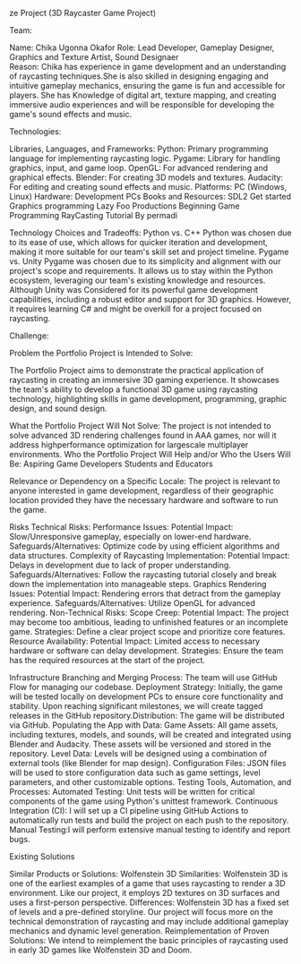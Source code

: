 ze Project
(3D Raycaster Game Project)


Team:

Name: Chika Ugonna Okafor
Role: Lead Developer, Gameplay Designer, Graphics and Texture Artist, Sound Designaer  
Reason:  Chika has experience in game development and an understanding of raycasting techniques.She  is also  skilled in designing engaging and intuitive gameplay mechanics, ensuring the game is fun and accessible for players. She has Knowledge of digital art, texture mapping, and creating immersive audio experiences and will be responsible for developing the game's sound effects and music.

Technologies:


Libraries, Languages, and Frameworks:
Python: Primary programming language for implementing raycasting logic.
Pygame: Library for handling graphics, input, and game loop.
OpenGL: For advanced rendering and graphical effects.
Blender: For creating 3D models and textures.
Audacity: For editing and creating sound effects and music.
Platforms:
 PC (Windows, Linux)
Hardware:
 Development PCs
Books and Resources:
SDL2  Get started Graphics programming
Lazy Foo Productions Beginning Game Programming
RayCasting Tutorial By permadi


Technology Choices and Tradeoffs:
Python vs. C++
 Python was chosen due to its ease of use, which allows for quicker iteration and development, making it more suitable for our team's skill set and project timeline.
Pygame vs. Unity
Pygame was chosen due to its simplicity and alignment with our project's scope and requirements. It allows us to stay within the Python ecosystem, leveraging our team's existing knowledge and resources. Although Unity was Considered for its powerful game development capabilities, including a robust editor and support for 3D graphics. However, it requires learning C# and might be overkill for a project focused on raycasting.

Challenge:

Problem the Portfolio Project is Intended to Solve:

The Portfolio Project aims to demonstrate the practical application of raycasting in creating an immersive 3D gaming experience. It showcases the team's ability to develop a functional 3D game using raycasting technology, highlighting skills in game development, programming, graphic design, and sound design.

What the Portfolio Project Will Not Solve:
The project is not intended to solve advanced 3D rendering challenges found in AAA games, nor will it address highperformance optimization for largescale multiplayer environments.
Who the Portfolio Project Will Help and/or Who the Users Will Be:
Aspiring Game Developers
Students and Educators

Relevance or Dependency on a Specific Locale:
The project is relevant to anyone interested in game development, regardless of their geographic location  provided they have the necessary hardware and software to run the game.



Risks
Technical Risks:
Performance Issues:
Potential Impact: Slow/Unresponsive gameplay, especially on lower-end hardware.
Safeguards/Alternatives: Optimize code by using efficient algorithms and data structures. 
Complexity of Raycasting Implementation:
Potential Impact: Delays in development due to lack of  proper understanding.
Safeguards/Alternatives: Follow the raycasting tutorial closely and break down the implementation into manageable steps. 
Graphics Rendering Issues:
Potential Impact: Rendering errors that detract from the gameplay experience.
Safeguards/Alternatives: Utilize OpenGL for advanced rendering.
Non-Technical Risks:
Scope Creep:
Potential Impact: The project may become too ambitious, leading to unfinished features or an incomplete game.
Strategies: Define a clear project scope and prioritize core features. 
Resource Availability:
Potential Impact: Limited access to necessary hardware or software can delay development.
Strategies: Ensure the team has the required resources at the start of the project. 

Infrastructure
Branching and Merging Process:
The team will use GitHub Flow for managing our codebase.
Deployment Strategy:
Initially, the game will be tested locally on development PCs to ensure core functionality and stability. Upon reaching significant milestones, we will create tagged releases in the GitHub repository.Distribution: The game will be distributed via GitHub.
Populating the App with Data:
Game Assets: All game assets, including textures, models, and sounds, will be created and integrated using Blender and Audacity. These assets will be versioned and stored in the repository.
Level Data: Levels will be designed using a combination of external tools (like Blender for map design).
Configuration Files: JSON files will be used to store configuration data such as game settings, level parameters, and other customizable options.
Testing Tools, Automation, and Processes:
Automated Testing: Unit tests will be written for critical components of the game using Python's unittest framework. 
Continuous Integration (CI): I will set up a CI pipeline using GitHub Actions to automatically run tests and build the project on each push to the repository. 
Manual Testing:I will perform extensive manual testing to identify and report bugs.

Existing Solutions

Similar Products or Solutions:
Wolfenstein 3D
Similarities: Wolfenstein 3D is one of the earliest examples of a game that uses raycasting to render a 3D environment. Like our project, it employs 2D textures on 3D surfaces and uses a first-person perspective.
Differences: Wolfenstein 3D has a fixed set of levels and a pre-defined storyline. Our project will focus more on the technical demonstration of raycasting and may include additional gameplay mechanics and dynamic level generation.
Reimplementation of Proven Solutions:
We intend to reimplement the basic principles of raycasting used in early 3D games like Wolfenstein 3D and Doom.
 
